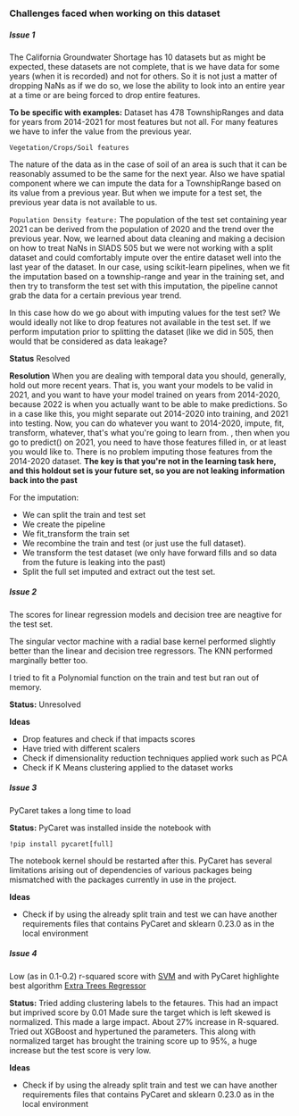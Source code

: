 ### Challenges faced when working on this dataset

##### Issue 1

The California Groundwater Shortage has 10 datasets but as might be expected, these datasets are not complete, that is we have data for some years (when it is recorded) and
 not for others. So it is not just a matter of dropping NaNs as if we do so, we lose the ability to look into an entire year at a time or are being forced to drop entire features.

**To be specific with examples:**
Dataset has 478 TownshipRanges and data for years from 2014-2021 for most features but not all. For many features we have to infer the value from the previous year.

`Vegetation/Crops/Soil features`

The nature of the data as in the case of soil of an area is such that it can be reasonably assumed to be the same for the next year. Also we have  spatial component where we can 
impute the data for a TownshipRange based on its value from a previous year. But when we impute for a test set, the previous year data is not available to us.

`Population Density feature:`
The population of the test set containing year 2021 can be derived from the population of 2020 and the trend over the previous year.
Now, we learned about data cleaning and making a decision on how to treat NaNs in SIADS 505 but we were not working with  a split dataset and could comfortably impute
over the entire dataset well into the last year of the dataset. In our case, using scikit-learn pipelines, when we fit the imputation based on a township-range and year 
in the training set,  and then try to transform the test set with this imputation, the pipeline cannot grab the data for a certain previous year trend.

In this case how do we go about with imputing values for the test set? We would ideally not like to drop features not available in the test set. If we perform imputation
prior to splitting the dataset (like we did in 505, then would that be considered as data leakage?

**Status**
Resolved

**Resolution**
When you are dealing with temporal data you should, generally, hold out more recent years. That is, you want your models to be valid in 2021, and you want to have your model trained
 on years from 2014-2020, because 2022 is when you actually want to be able to make predictions.
So in a case like this, you might separate out 2014-2020 into training, and 2021 into testing.
Now, you can do whatever you want to 2014-2020, impute, fit, transform, whatever, that's what you're going to learn from. , then when you go to predict() on 2021, you need
 to have those features filled in, or at least you would like to. There is no problem imputing those features from the 2014-2020 dataset. 
**The key is that you're not in the learning task here, and this holdout set is your future set, so you are not leaking information back into the past**

For the imputation:
- We can split the train and test set
-  We create the pipeline
-  We fit_transform the train set
-  We recombine the train and test (or just use the full dataset).
-  We transform the test dataset (we only have forward fills and so data from the future is leaking into the past)
-  Split the full set imputed and extract out the test set.

##### Issue 2
The scores for linear regression models and decision tree are neagtive for the test set.

The singular vector machine with a radial base kernel performed slightly better than the linear and decision tree regressors.
The KNN performed marginally better too.

I tried to fit a Polynomial function on the train and test but ran out of memory.

**Status:**
Unresolved

**Ideas**
- Drop features and check if that impacts scores
- Have tried with different scalers
- Check if dimensionality reduction techniques applied work such as PCA
- Check if K Means clustering applied to the dataset works

##### Issue 3

PyCaret takes a long time to load

**Status:**
PyCaret was installed inside the notebook with 
```
!pip install pycaret[full]
```
The notebook kernel should be restarted after this.
PyCaret has several limitations arising out of dependencies of various packages being mismatched with the packages currently 
in use in the project. 

**Ideas**
- Check if by using the already split train and test we can have another requirements files that contains 
PyCaret and sklearn 0.23.0 as in the local environment

##### Issue 4

Low (as in 0.1-0.2) r-squared score with [SVM](https://scikit-learn.org/stable/modules/generated/sklearn.svm.SVR.html) and
 with PyCaret highlighte best algorithm [Extra Trees Regressor](https://scikit-learn.org/stable/modules/generated/sklearn.ensemble.ExtraTreesRegressor.html)

**Status:**
Tried adding clustering labels to the fetaures. This had an impact but imprived score by 0.01
Made sure the target which is left skewed is normalized. This made a large impact. About 27% increase in R-squared.
Tried out XGBoost and  hypertuned the parameters. This along with normalized target has brought the training score up
to 95%, a huge increase but the test score is very low.


**Ideas**
- Check if by using the already split train and test we can have another requirements files that contains 
PyCaret and sklearn 0.23.0 as in the local environment



